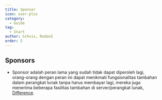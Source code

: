 ```yaml
---
title: Sponsor
icon: user-plus
category:
  - Guide
tag:
  - Start
author: Schvis, RodanZ
order: 5
---
```


## Sponsors

- Sponsor adalah peran lama yang sudah tidak dapat diperoleh lagi, orang-orang dengan peran ini dapat menikmati fungsionalitas tambahan dalam perangkat lunak tanpa harus membayar lagi, mereka juga menerima beberapa fasilitas tambahan di server/perangkat lunak, [Difference](differences.md).